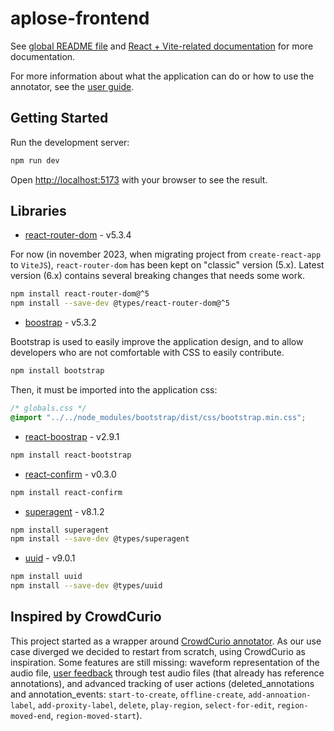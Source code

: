# aplose-frontend

See [global README file](../README.md) and [React + Vite-related documentation](../docs/react.md) for more documentation.

For more information about what the application can do or how to use the annotator, see the [user guide](../docs/user_guide_annotator.md).

## Getting Started

Run the development server:

```bash
npm run dev
```

Open [http://localhost:5173](http://localhost:5173) with your browser to see the result.

## Libraries

- [react-router-dom](https://v5.reactrouter.com/) - v5.3.4

For now (in november 2023, when migrating project from `create-react-app` to `ViteJS`), `react-router-dom` has been kept on "classic" version (5.x). Latest version (6.x) contains several breaking changes that needs some work.

```bash
npm install react-router-dom@^5
npm install --save-dev @types/react-router-dom@^5
```

- [boostrap](https://getbootstrap.com/) - v5.3.2

Bootstrap is used to easily improve the application design, and to allow developers who are not comfortable with CSS to easily contribute.

```bash
npm install bootstrap
```

Then, it must be imported into the application css:

```css
/* globals.css */
@import "../../node_modules/bootstrap/dist/css/bootstrap.min.css";
```

- [react-boostrap](https://react-bootstrap.netlify.app/) - v2.9.1

```bash
npm install react-bootstrap
```

- [react-confirm](https://github.com/haradakunihiko/react-confirm) - v0.3.0

```bash
npm install react-confirm
```

- [superagent](https://github.com/ladjs/superagent) - v8.1.2

```bash
npm install superagent
npm install --save-dev @types/superagent
```

- [uuid](https://github.com/uuidjs/uuid) - v9.0.1

```bash
npm install uuid
npm install --save-dev @types/uuid
```

## Inspired by CrowdCurio

This project started as a wrapper around [CrowdCurio annotator](https://github.com/CrowdCurio/audio-annotator). As our use case diverged we decided to restart from scratch, using CrowdCurio as inspiration. Some features are still missing: waveform representation of the audio file, [user feedback](https://github.com/CrowdCurio/audio-annotator#feedback-mechanisms) through test audio files (that already has reference annotations), and advanced tracking of user actions (deleted_annotations and annotation_events: `start-to-create`, `offline-create`, `add-annoation-label`, `add-proxity-label`, `delete`, `play-region`, `select-for-edit`, `region-moved-end`, `region-moved-start`).
